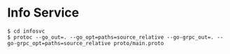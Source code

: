 # Info Service

```
$ cd infosvc
$ protoc --go_out=. --go_opt=paths=source_relative --go-grpc_out=. --go-grpc_opt=paths=source_relative proto/main.proto
```

